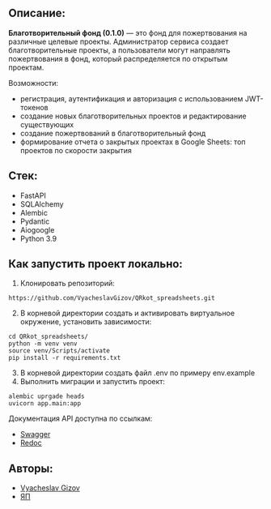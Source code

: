 ## Описание:

**Благотворительный фонд (0.1.0)** — это фонд для пожертвования на различные целевые проекты. Администратор сервиса создает благотворительные проекты, а пользователи могут направлять пожертвования в фонд, который распределяется по открытым проектам.

Возможности:
- регистрация, аутентификация и авторизация с использованием JWT-токенов
- создание новых благотворительных проектов и редактирование существующих
- создание пожертвований в благотворительный фонд
- формирование отчета о закрытых проектах в Google Sheets: топ проектов по скорости закрытия


## Стек:
- FastAPI
- SQLAlchemy
- Alembic
- Pydantic
- Aiogoogle
- Python 3.9

## Как запустить проект локально:
1. Клонировать репозиторий:
```
https://github.com/VyacheslavGizov/QRkot_spreadsheets.git
```
2. В корневой директории создать и активировать виртуальное окружение, установить зависимости:
```
cd QRkot_spreadsheets/
python -m venv venv
source venv/Scripts/activate
pip install -r requirements.txt
```
3. В корневой директории создать файл .env по примеру env.example
4. Выполнить миграции и запустить проект:
```
alembic uprgade heads
uvicorn app.main:app
```

Документация API доступна по ссылкам:
- [Swagger](http://127.0.0.1:8000/docs )
- [Redoc](http://127.0.0.1:8000/redoc )

## Авторы:
- [Vyacheslav Gizov](https://github.com/VyacheslavGizov)
- [ЯП](https://github.com/yandex-praktikum)
